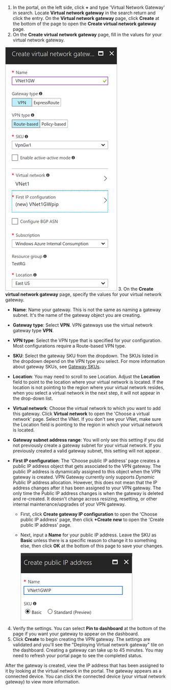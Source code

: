 1. In the portal, on the left side, click **+** and type 'Virtual Network Gateway' in search. Locate **Virtual network gateway** in the search return and click the entry. On the **Virtual network gateway** page, click **Create** at the bottom of the page to open the **Create virtual network gateway** page.
2. On the **Create virtual network gateway** page, fill in the values for your virtual network gateway.

  ![Create virtual network gateway page fields](./media/vpn-gateway-add-gw-p2s-rm-portal-include/p2sgw.png "Create virtual network gateway page fields")
3. On the **Create virtual network gateway** page, specify the values for your virtual network gateway.

  - **Name**: Name your gateway. This is not the same as naming a gateway subnet. It's the name of the gateway object you are creating.
  - **Gateway type**: Select **VPN**. VPN gateways use the virtual network gateway type **VPN**. 
  - **VPN type**: Select the VPN type that is specified for your configuration. Most configurations require a Route-based VPN type.
  - **SKU**: Select the gateway SKU from the dropdown. The SKUs listed in the dropdown depend on the VPN type you select. For more information about gateway SKUs, see [Gateway SKUs](../articles/vpn-gateway/vpn-gateway-about-vpn-gateway-settings.md#gwsku).
  - **Location**: You may need to scroll to see Location. Adjust the **Location** field to point to the location where your virtual network is located. If the location is not pointing to the region where your virtual network resides, when you select a virtual network in the next step, it will not appear in the drop-down list.
  - **Virtual network**: Choose the virtual network to which you want to add this gateway. Click **Virtual network** to open the 'Choose a virtual network' page. Select the VNet. If you don't see your VNet, make sure the Location field is pointing to the region in which your virtual network is located.
  - **Gateway subnet address range**: You will only see this setting if you did not previously create a gateway subnet for your virtual network. If you previously created a valid gateway subnet, this setting will not appear.
  - **First IP configuration**: The 'Choose public IP address' page creates a public IP address object that gets associated to the VPN gateway. The public IP address is dynamically assigned to this object when the VPN gateway is created. VPN Gateway currently only supports *Dynamic* Public IP address allocation. However, this does not mean that the IP address changes after it has been assigned to your VPN gateway. The only time the Public IP address changes is when the gateway is deleted and re-created. It doesn't change across resizing, resetting, or other internal maintenance/upgrades of your VPN gateway.

    - First, click **Create gateway IP configuration** to open the 'Choose public IP address' page, then click **+Create new** to open the 'Create public IP address' page.
    - Next, input a **Name** for your public IP address. Leave the SKU as **Basic** unless there is a specific reason to change it to something else, then click **OK** at the bottom of this page to save your changes.

      ![Create public IP](./media/vpn-gateway-add-gw-s2s-rm-portal-include/gwip.png "Create PIP")

4. Verify the settings. You can select **Pin to dashboard** at the bottom of the page if you want your gateway to appear on the dashboard. 
5. Click **Create** to begin creating the VPN gateway. The settings are validated and you'll see the "Deploying Virtual network gateway" tile on the dashboard. Creating a gateway can take up to 45 minutes. You may need to refresh your portal page to see the completed status.

After the gateway is created, view the IP address that has been assigned to it by looking at the virtual network in the portal. The gateway appears as a connected device. You can click the connected device (your virtual network gateway) to view more information.